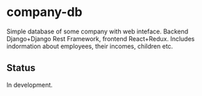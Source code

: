 # company-db
Simple database of some company with web inteface. Backend Django+Django Rest Framework, frontend React+Redux.
Includes indormation about employees, their incomes, children etc.
## Status
In development.
